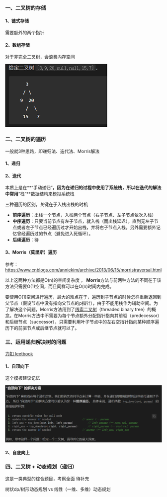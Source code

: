 ### 一、二叉树的存储

#### 1、链式存储

需要额外的两个指针

#### 2、数组存储

对于非完全二叉树，会浪费内存空间

![1602292804056](../image/二叉树的存储.png)

### 二、二叉树的遍历

一般就3种思路，即递归法、迭代法、Morris解法


#### 1、递归



#### 2、迭代

本质上是在**“手动递归”**，因为在递归的过程中使用了系统栈，所以在迭代的解法中常用**“栈”**数据结构来模拟系统栈 

三种遍历的区别，关键在于入栈出栈的时机    
* **前序遍历**：出栈一个节点，入栈两个节点（右子节点、左子节点依次入栈）    
* **中序遍历**：只要当前节点有左子节点，就入栈（而出栈延迟），直到无左子节点或者左子节点已经遍历过才开始出栈，并将右子节点入栈。另外需要额外记忆曾经遍历过的节点（避免进入死循环）。    
* **后续遍历**：待           


#### 3、Morris（莫里斯）遍历

参考：https://www.cnblogs.com/anniekim/archive/2013/06/15/morristraversal.html

以上这两种方法都是O(n)的空间复杂度 ， **Morris**方法与前两种方法的不同在于该方法只需要O(1)空间，而且同样可以在O(n)时间内完成。 

要使用O(1)空间进行遍历，最大的难点在于，遍历到子节点的时候怎样重新返回到父节点（假设节点中没有指向父节点的p指针），由于不能用栈作为辅助空间。为了解决这个问题，Morris方法用到了[线索二叉树](http://en.wikipedia.org/wiki/Threaded_binary_tree#The_array_of_Inorder_traversal)（threaded binary tree）的概念。在Morris方法中不需要为每个节点额外分配指针指向其前驱（predecessor）和后继节点（successor），只需要利用叶子节点中的左右空指针指向某种顺序遍历下的前驱节点或后继节点就可以了。



### 三、运用递归解决树的问题

[力扣 leetbook](https://leetcode-cn.com/leetbook/read/data-structure-binary-tree/xefb4e/)

#### 1、自顶向下

这个模板建议记忆

![1602298533065](../image/二叉树-递归模板.png)

#### 2、自底向上



### 四、二叉树 + 动态规划（递归）

这是一类典型的综合题目，考察全面  待补充



树状dp/树形动态规划    vs     线性（一维、多维）动态规划